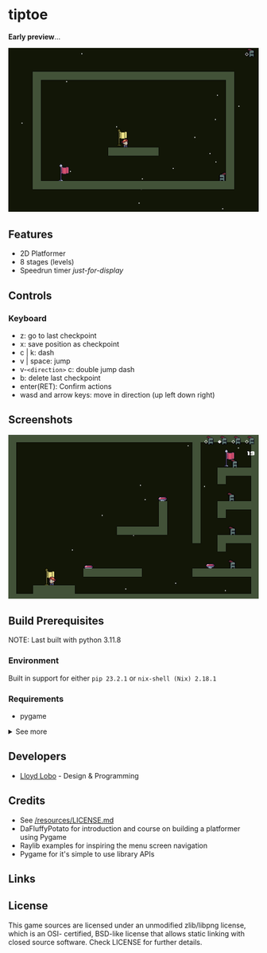 # tiptoe

**Early preview**...

![preview](docs/1721291908_screenshot.png)

## Features

- 2D Platformer
- 8 stages (levels)
- Speedrun timer _just-for-display_

## Controls

### Keyboard

- z: go to last checkpoint
- x: save position as checkpoint
- c | k: dash
- v | space: jump
- v-`<direction>` c: double jump dash
- b: delete last checkpoint
- enter(RET): Confirm actions
- wasd and arrow keys: move in direction (up left down right)

## Screenshots

<!-- GIF preview /archive/screenrec001.gif -->

![temporary GIF placeholder](docs/1721299952_screenshot.png)

## Build Prerequisites

NOTE: Last built with python 3.11.8

### Environment

Built in support for either `pip 23.2.1` or `nix-shell (Nix) 2.18.1`

### Requirements

- pygame

<details>
<summary>See more</summary>
<p>

#### Dev-dependencies

##### Build

- psutil

- pyinstaller
  - altgraph
  - packaging
  - pyinstaller-hooks-contrib

##### Testing

- hypothesis

  - attrs
  - sortedcontainers

- pytest
  - iniconfig
  - pluggy

##### Profiling

- line-profiler
- memory-profiler

</p>
</details>

## Developers

- [Lloyd Lobo](https://github.com/lloydlobo) - Design & Programming

## Credits

<!-- TODO -->

- See [/resources/LICENSE.md](./src/data/LICENSE.md)
- DaFluffyPotato for introduction and course on building a platformer using Pygame
- Raylib examples for inspiring the menu screen navigation
- Pygame for it's simple to use library APIs

## Links

## License

This game sources are licensed under an unmodified zlib/libpng license, which
is an OSI- certified, BSD-like license that allows static linking with closed
source software. Check LICENSE for further details.

